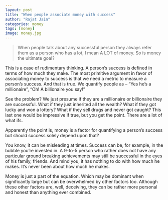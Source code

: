 ```yaml
---
layout: post
title: "When people associate money with success"
author: "Rajat Jain"
categories: money
tags: [money]
image: money.jpg
---
```


> When people talk about any successful person they always refer them as a person who has a lot, I mean A LOT of money. So is money the ultimate goal?

This is a case of rudimentary thinking. A person’s success is defined in terms of how much they make. The most primitive argument in favor of associating money to success is that we need a metric to measure a person’s success. And that is true. We quantify people as – “Yes he’s a millionaire”, “Oh! A billionaire you say!”

See the problem? We just presume if they are a millionaire or billionaire they are successful. What if they just inherited all the wealth? What if they got lucky and won a lottery? What if they sell drugs and never got caught? This last one would be impressive if true, but you get the point. There are a lot of what ifs.

Apparently the point is, money is a factor for quantifying a person’s success but should success solely depend upon that?

You know, it can be misleading at times. Success can be, for example, in the bubble you’re invested in. A 9-to-5 person who rather does not have any particular ground breaking achievements may still be successful in the eyes of his family, friends. And mind you, it has nothing to do with how much he makes. It’s never been about how much he makes.

Money is just a part of the equation. Which may be dominant when significantly large but can be overwhelmed by other factors too. Although these other factors are, well, deceiving, they can be rather more personal and honest than anything ever combined.
